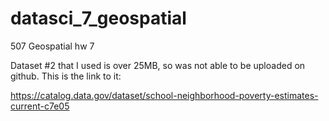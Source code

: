 # datasci_7_geospatial
507 Geospatial hw 7

Dataset #2 that I used is over 25MB, so was not able to be uploaded on github. 
This is the link to it:  

https://catalog.data.gov/dataset/school-neighborhood-poverty-estimates-current-c7e05
